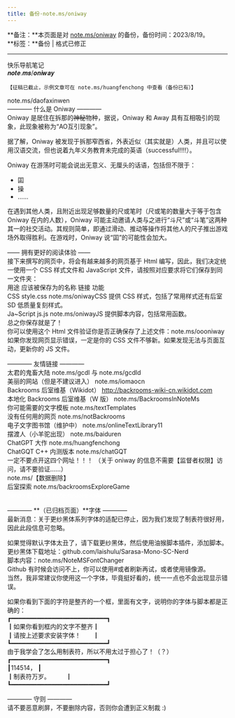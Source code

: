 ```yaml
---
title: 备份·note.ms/oniway
---
```


**备注：**本页面是对 [note.ms/oniway](https://note.ms/oniway) 的备份，备份时间：2023/8/19。<br>
**标签：**备份 | 格式已修正<br>

---

快乐导航笔记<br>
𝒏𝒐𝒕𝒆.𝒎𝒔/𝒐𝒏𝒊𝒘𝒂𝒚<br>

	【征稿已截止，示例文章可在 note.ms/huangfenchong 中查看（备份已有）】

note.ms/daofaxinwen<br>
———— 什么是 Oniway ————<br>
Oniway 是居住在拆那的~~神秘~~物种，据说，Oniway 和 Away 具有互相吸引的现象，此现象被称为“AO互引现象”。

据了解，Oniway 被发现于拆那窄西省，外表近似（其实就是）人类，并且可以使用汉语交流，但也说着九年义务教育未完成的英语（successful!!!!）。

Oniway 在游荡时可能会说出无意义、无厘头的话语，包括但不限于：

- 囸
- 操
- ……

在遇到其他人类，且附近出现足够数量的尺或笔时（尺或笔的数量大于等于包含 Oniway 在内的人数），Oniway 可能主动邀请人类与之进行“斗尺”或“斗笔”这两种其一的社交活动。其规则简单，即通过滑动、推动等操作将其他人的尺子推出游戏场外取得胜利。在游戏时，Oniway 说“囸”的可能性会加大。

—— 拥有更好的阅读体验 ——<br>
接下来撰写的网页中，将会有越来越多的网页基于 Html 编写，因此，我们决定统一使用一个 CSS 样式文件和 JavaScript 文件，请按照对应要求将它们保存到同一文件夹：<br>
用途		应该被保存为的名称	链接						功能<br>
CSS		style.css				note.ms/oniwayCSS		提供 CSS 样式，包括了常用样式还有后室 SD 低质量复刻样式。<br>
Ja~Script	js.js					note.ms/oniwayJS			提供脚本内容，包括常用函数。<br>
总之你保存就是了！<br>
你可以使用这个 Html 文件验证你是否正确保存了上述文件：note.ms/oooniway<br>
如果你发现网页显示错误，一定是你的 CSS 文件不够新。如果发现无法与页面互动，更新你的 JS 文件。<br>

———— 友情链接 ————<br>
太君的鬼畜大陆												note.ms/gcdl 与 note.ms/gcdld<br>
美丽的网站（但是不建议进入）									note.ms/iomaocn<br>
Backrooms 后室维基（Wikidot）									http://backrooms-wiki-cn.wikidot.com<br>
本地化 Backrooms 后室维基（W 版）								note.ms/BackroomsInNoteMs<br>
你可能需要的文字模板											note.ms/textTemplates<br>
没有任何用的网页												note.ms/notBackrooms<br>
电子文字图书馆（维护中）										note.ms/onlineTextLibrary11<br>
摆渡人（小羊驼出现）											note.ms/baiduren<br>
ChatGPT 大作													note.ms/huangfenchong<br>
ChatGQT C++ 内测版本											note.ms/chatGQT<br>
一定不要点开这四个网址！！！									（关于 oniway 的信息不需要【监督者权限】访问，请不要验证……） <br>note.ms/【数据删除】<br>
后室探索														note.ms/backroomsExploreGame<br>
<font color="white">oimao 题目参考												note.ms/oimaoAnswers</font><br>

———— **（已归档页面）**字体 ————	<br>
最新消息：关于更纱黑体系列字体的适配已停止，因为我们发现了制表符很好用，因此此段信息可忽略。<br>

如果觉得默认字体太丑了，请下载更纱黑体，然后使用油猴脚本插件，添加脚本。<br>
更纱黑体下载地址：github.com/laishulu/Sarasa-Mono-SC-Nerd<br>
脚本内容：note.ms/NoteMSFontChanger<br>
Github 有时候会访问不上，你可以使用#或者刷新再试，或者使用镜像源。<br>
当然，我非常建议你使用这一个字体，毕竟挺好看的，统一一点也不会出现显示错误。<br>

如果你看到下面的字符是整齐的一个框，里面有文字，说明你的字体与脚本都是正确的：<br>
┏━━━━━━━━━━━━━━━━━━━━━━━━━━┓<br>
┃如果你看到框内的文字不整齐┃<br>
┃请按上述要求安装字体！　　┃<br>
┗━━━━━━━━━━━━━━━━━━━━━━━━━━┛<br>
由于我学会了怎么用制表符，所以不用太过于担心了！（？）<br>
┏━━━━━━━━━━━━━━━━━━━━━━━━━━┓<br>
┃114514，										 ┃<br>
┃制表符万岁。			　　						 ┃<br>
┗━━━━━━━━━━━━━━━━━━━━━━━━━━┛<br>

———— 守则 ————<br>
请不要恶意刷屏，不要删除内容，否则你会遭到正义制裁 :)<br>
